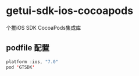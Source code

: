 # getui-sdk-ios-cocoapods
个推iOS SDK CocoaPods集成库

## podfile 配置
``` java
platform :ios, "7.0"
pod 'GTSDK'

```
